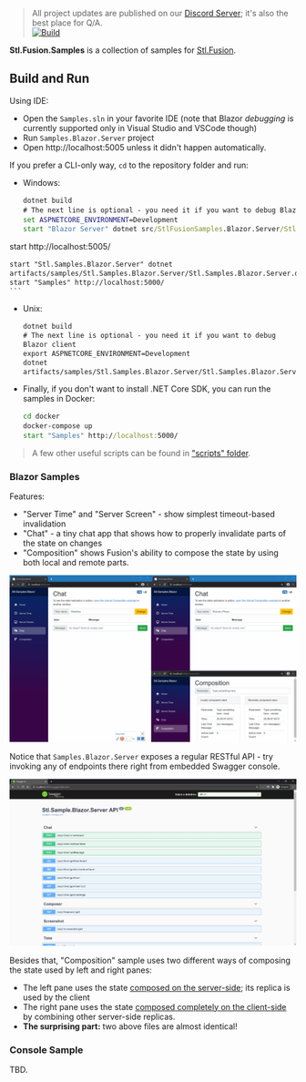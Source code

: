 > All project updates are published on our [Discord Server](https://discord.gg/EKEwv6d); it's also the best place for Q/A.\
> [![Build](https://github.com/servicetitan/Stl.Fusion.Samples/workflows/Build/badge.svg)](https://github.com/servicetitan/Stl.Extras/actions?query=workflow%3A%22Build%22)

**Stl.Fusion.Samples** is a collection of samples for [Stl.Fusion](https://github.com/servicetitan/Stl.Fusion).

## Build and Run

Using IDE:
* Open the `Samples.sln` in your favorite IDE
(note that Blazor *debugging* is currently supported only in Visual Studio and VSCode though)
* Run `Samples.Blazor.Server` project
* Open http://localhost:5005 unless it didn't happen automatically.

If you prefer a CLI-only way, `cd` to the repository folder and run:

*   Windows:
    ```cmd
    dotnet build
    # The next line is optional - you need it if you want to debug Blazor client
    set ASPNETCORE_ENVIRONMENT=Development
    start "Blazor Server" dotnet src/StlFusionSamples.Blazor.Server/StlFusionSamples.Blazor.Server.dll
start http://localhost:5005/

    
    start "Stl.Samples.Blazor.Server" dotnet artifacts/samples/Stl.Samples.Blazor.Server/Stl.Samples.Blazor.Server.dll
    start "Samples" http://localhost:5000/
    ``` 
*   Unix:
    ```
    dotnet build
    # The next line is optional - you need it if you want to debug Blazor client
    export ASPNETCORE_ENVIRONMENT=Development
    dotnet artifacts/samples/Stl.Samples.Blazor.Server/Stl.Samples.Blazor.Server.dll
    ```
*   Finally, if you don't want to install .NET Core SDK, you can run the samples 
    in Docker:
    ```cmd
    cd docker
    docker-compose up 
    start "Samples" http://localhost:5000/
    ```

> A few other useful scripts can be found in 
> ["scripts" folder](https://github.com/servicetitan/Stl/tree/master/scripts).


### Blazor Samples ###



Features:
* "Server Time" and "Server Screen" - show simplest timeout-based invalidation
* "Chat" - a tiny chat app that shows how to properly invalidate parts of the state 
  on changes
* "Composition" shows Fusion's ability to compose the state by using both 
  local and remote parts.

![](docs/img/Samples-Blazor.gif)

Notice that `Samples.Blazor.Server` exposes a regular RESTful API -
try invoking any of endpoints there right from embedded Swagger console.

![](docs/img/SwaggerDoc.jpg)

Besides that, "Composition" sample uses two different ways of composing the
state used by left and right panes:
  * The left pane uses the state
    [composed on the server-side](https://github.com/servicetitan/Stl.Fusion.Samples/blob/master/src/Blazor/Server/Services/ServerSideComposerService.cs);
    its replica is used by the client
  * The right pane uses the state
    [composed completely on the client-side](https://github.com/servicetitan/Stl.Fusion.Samples/blob/master/src/Blazor/Client/Services/ClientSideComposerService.cs) 
    by combining other server-side replicas.
  * **The surprising part:** two above files are almost identical!

### Console Sample ###

TBD.
